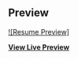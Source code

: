 ## Preview

[![Resume Preview]](https://karthick-git.github.io/online-portfolio/)

**[View Live Preview](https://karthick-git.github.io/online-portfolio/)**

